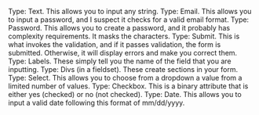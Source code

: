 Type: Text. This allows you to input any string.
Type: Email. This allows you to input a password, and I suspect it checks for a valid email format.
Type: Password. This allows you to create a password, and it probably has complexity requirements. It masks the characters.
Type: Submit. This is what invokes the validation, and if it passes validation, the form is submitted. Otherwise, it will display errors and make you correct them.
Type: Labels. These simply tell you the name of the field that you are inputting.
Type: Divs (in a fieldset). These create sections in your form.
Type: Select. This allows you to choose from a dropdown a value from a limited number of values.
Type: Checkbox. This is a binary attribute that is either yes (checked) or no (not checked).
Type: Date. This allows you to input a valid date following this format of mm/dd/yyyy.

